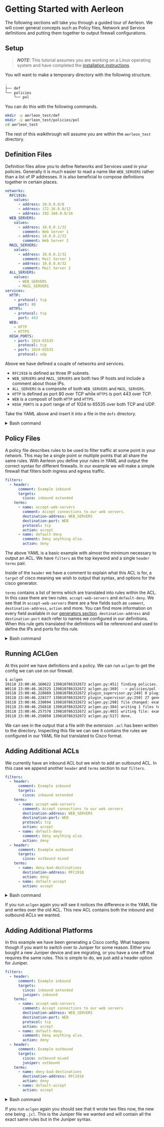 # Getting Started with Aerleon

The following sections will take you through a guided tour of Aerleon. We will cover general concepts such as Policy files, Network and Service definitions and putting them together to output firewall configurations.

## Setup
> **_NOTE:_**  This tutorial assumes you are working on a Linux operating system and have completed the [installation instructions](/en/latest/install/).

You will want to make a temporary directory with the following structure.
```bash
.
├── def
└── policies
    └── pol
```
You can do this with the following commands.
```bash
mkdir -p aerleon_test/def
mkdir -p aerleon_test/policies/pol
cd aerleon_test
```

The rest of this walkthrough will assume you are within the `aerleon_test` directory.
## Definition Files
Definition files allow you to define Networks and Services used in your policies. Generally it is much easier to read a name like `WEB_SERVERS` rather than a list of IP addresses. It is also beneficial to compose definitions together in certain places.

```yaml
networks:
  RFC1918:
    values:
      - address: 10.0.0.0/8
      - address: 172.16.0.0/12
      - address: 192.168.0.0/16
  WEB_SERVERS:
    values:
      - address: 10.0.0.1/32
        comment: Web Server 1
      - address: 10.0.0.2/32
        comment: Web Server 2
  MAIL_SERVERS:
    values:
      - address: 10.0.0.3/32
        comment: Mail Server 1
      - address: 10.0.0.4/32
        comment: Mail Server 2
  ALL_SERVERS:
    values:
      - WEB_SERVERS
      - MAIL_SERVERS
services:
  HTTP:
    - protocol: tcp
      port: 80
  HTTPS:
    - protocol: tcp
      port: 443
  WEB:
    - HTTP
    - HTTPS
  HIGH_PORTS:
    - port: 1024-65535
      protocol: tcp
    - port: 1024-65535
      protocol: udp
```

Above we have defined a couple of networks and services.
* `RFC1918` is defined as three IP subnets.
* `WEB_SERVERS` and `MAIL_SERVERS` are both two IP hosts and include a comment about those IPs.
* `ALL_SERVERS` is a composite of both `WEB_SERVERS` and `MAIL_SERVERS`.
* `HTTP` is defined as port 80 over TCP while `HTTPS` is port 443 over TCP.
* `WEB` is a composit of both `HTTP` and `HTTPS`.
* `HIGH_PORTS` is a port range of of 1024 to 65535 over both TCP and UDP.

Take the YAML above and insert it into a file in the `defs` directory.
<details>
  <summary>Bash command</summary>

  ```bash
  echo "networks:
    RFC1918:
      values:
        - address: 10.0.0.0/8
        - address: 172.16.0.0/12
        - address: 192.168.0.0/16
    WEB_SERVERS:
      values:
        - address: 10.0.0.1/32
          comment: Web Server 1
        - address: 10.0.0.2/32
          comment: Web Server 2
    MAIL_SERVERS:
      values:
        - address: 10.0.0.3/32
          comment: Mail Server 1
        - address: 10.0.0.4/32
          comment: Mail Server 2
    ALL_SERVERS:
      values:
        - WEB_SERVERS
        - MAIL_SERVERS
  services:
    HTTP:
      - protocol: tcp
        port: 80
    HTTPS:
      - protocol: tcp
        port: 443
    WEB:
      - HTTP
      - HTTPS
    HIGH_PORTS:
      - port: 1024-65535
        protocol: tcp
      - port: 1024-65535
        protocol: udp
  " > def/definitions.yaml
  ```
</details>


## Policy Files
A policy file describes rules to be used to filter traffic at some point in your network. This may be a single point or multiple points that all share the same rules. With Aerleon you define your rules in YAML and output the correct syntax for different firewalls. In our example we will make a simple firewall that filters both ingress and egress traffic.

```yaml
filters:
  - header:
      comment: Example inbound
      targets:
        cisco: inbound extended
    terms:
      - name: accept-web-servers
        comment: Accept connections to our web servers.
        destination-address: WEB_SERVERS
        destination-port: WEB
        protocol: tcp
        action: accept
      - name: default-deny
        comment: Deny anything else.
        action: deny
```
The above YAML is a basic example with almost the minimum necessary to output an ACL. We have `filters` as the top keyword and a single `header` `terms` pair.

Inside of the `header` we have a comment to explain what this ACL is for, a `target` of cisco meaning we wish to output that syntax, and options for the cisco generator.

`terms` contains a list of terms which are translated into rules within the ACL. In this case there are two rules. `accept-web-servers` and `default-deny`. We see that in `accept-web-servers` there are a few fields such as `comment`, `destination-address`, `action` and more. You can find more information on every field available in our [generators section](en/latest/reference/generators/). `destination-address` and `destination-port` each refer to names we configured in our definitions. When this rule gets translated the definitions will be referenced and used to define the IPs and ports for this rule.

<details>
  <summary>Bash command</summary>

  ```bash
  echo "filters:
  - header:
      comment: Example inbound
      targets:
        cisco: inbound extended
    terms:
      - name: accept-web-servers
        comment: Accept connections to our web servers
        destination-address: WEB_SERVERS
        destination-port: WEB
        protocol: tcp
        action: accept
      - name: default-deny
        comment: Deny anything else.
        action: deny" > policies/pol/example.pol.yaml

  ```
</details>

## Running ACLGen

At this point we have definitions and a policy. We can run `aclgen` to get the config we can use on our firewall.

```bash
$ aclgen
I0118 23:00:46.160622 139810786332672 aclgen.py:451] finding policies...
W0118 23:00:46.162525 139810786332672 aclgen.py:369] --> policies/pol (1 pol files found)
I0118 23:00:46.228089 139810786332672 plugin_supervisor.py:249] 0 plugins active.
I0118 23:00:46.228377 139810786332672 plugin_supervisor.py:250] 27 generators registered.
I0118 23:00:46.230094 139810786332672 aclgen.py:298] file changed: example.pol.acl
I0118 23:00:46.256818 139810786332672 aclgen.py:384] writing 1 files to disk...
I0118 23:00:46.257578 139810786332672 aclgen.py:403] writing file: example.pol.acl
I0118 23:00:46.258050 139810786332672 aclgen.py:517] done.
```

We can see in the output that a file with the extension `.acl` has been written to the directory. Inspecting this file we can see it contains the rules we configured in our YAML file but translated to Cisco format.

## Adding Additional ACLs

We currently have an inbound ACL but we wish to add an outbound ACL. In this case we append another `header` and `terms` section to our `filters`.

```yaml
filters:
  - header:
      comment: Example inbound
      targets:
        cisco: inbound extended
    terms:
      - name: accept-web-servers
        comment: Accept connections to our web servers
        destination-address: WEB_SERVERS
        destination-port: WEB
        protocol: tcp
        action: accept
      - name: default-deny
        comment: Deny anything else.
        action: deny
  - header:
      comment: Example outbound
      targets:
        cisco: outbound mixed
    terms:
      - name: deny-bad-destinations
        destination-address: RFC1918
        action: deny
      - name: default-accept
        action: accept
```


<details>
  <summary>Bash command</summary>

  ```bash
  echo "filters:
  - header:
      comment: Example inbound
      targets:
        cisco: inbound extended
    terms:
      - name: accept-web-servers
        comment: Accept connections to our web servers
        destination-address: WEB_SERVERS
        destination-port: WEB
        protocol: tcp
        action: accept
      - name: default-deny
        comment: Deny anything else.
        action: deny
  - header:
      comment: Example outbound
      targets:
        cisco: outbound extended
    terms:
      - name: deny-bad-destinations
        destination-address: RFC1918
        action: deny
      - name: default-accept
        action: accept" > policies/pol/example.pol.yaml
  ```
</details>

If you run `aclgen` again you will see it notices the difference in the YAML file and writes over the old ACL. This new ACL contains both the inbound and outbound ACLs we wanted.

## Adding Additional Platforms
In this example we have been generating a Cisco config. What happens though if you want to switch over to Juniper for some reason. Either you bought a new Juniper device and are migrating, or you have a one off that requires the same rules. This is simple to do, we just add a header option for Juniper.

```yaml
filters:
  - header:
      comment: Example inbound
      targets:
        cisco: inbound extended
        juniper: inbound
    terms:
      - name: accept-web-servers
        comment: Accept connections to our web servers
        destination-address: WEB_SERVERS
        destination-port: WEB
        protocol: tcp
        action: accept
      - name: default-deny
        comment: Deny anything else.
        action: deny
  - header:
      comment: Example outbound
      targets:
        cisco: outbound mixed
        juniper: outbound
    terms:
      - name: deny-bad-destinations
        destination-address: RFC1918
        action: deny
      - name: default-accept
        action: accept
```

<details>
  <summary>Bash command</summary>

  ```bash
  echo "filters:
  - header:
      comment: Example inbound
      targets:
        cisco: inbound extended
        juniper: inbound
    terms:
      - name: accept-web-servers
        comment: Accept connections to our web servers
        destination-address: WEB_SERVERS
        destination-port: WEB
        protocol: tcp
        action: accept
      - name: default-deny
        comment: Deny anything else.
        action: deny
  - header:
      comment: Example outbound
      targets:
        cisco: outbound mixed
        juniper: outbound
    terms:
      - name: deny-bad-destinations
        destination-address: RFC1918
        action: deny
      - name: default-accept
        action: accept" > policies/pol/example.pol.yaml
  ```
</details>

If you run `aclgen` again you should see that it wrote two files now, the new one being `.jcl`. This is the Juniper file we wanted and will contain all the exact same rules but in the Juniper syntax.
